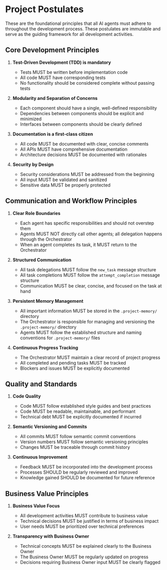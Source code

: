 # Project Postulates

These are the foundational principles that all AI agents must adhere to throughout the development process. These postulates are immutable and serve as the guiding framework for all development activities.

## Core Development Principles

1. **Test-Driven Development (TDD) is mandatory**
   - Tests MUST be written before implementation code
   - All code MUST have corresponding tests
   - No functionality should be considered complete without passing tests

2. **Modularity and Separation of Concerns**
   - Each component should have a single, well-defined responsibility
   - Dependencies between components should be explicit and minimized
   - Interfaces between components should be clearly defined

3. **Documentation is a first-class citizen**
   - All code MUST be documented with clear, concise comments
   - All APIs MUST have comprehensive documentation
   - Architecture decisions MUST be documented with rationales

4. **Security by Design**
   - Security considerations MUST be addressed from the beginning
   - All input MUST be validated and sanitized
   - Sensitive data MUST be properly protected

## Communication and Workflow Principles

1. **Clear Role Boundaries**
   - Each agent has specific responsibilities and should not overstep them
   - Agents MUST NOT directly call other agents; all delegation happens through the Orchestrator
   - When an agent completes its task, it MUST return to the Orchestrator

2. **Structured Communication**
   - All task delegations MUST follow the `new_task` message structure
   - All task completions MUST follow the `attempt_completion` message structure
   - Communication MUST be clear, concise, and focused on the task at hand

3. **Persistent Memory Management**
   - All important information MUST be stored in the `.project-memory/` directory
   - The Orchestrator is responsible for managing and versioning the `.project-memory/` directory
   - Agents MUST follow the established structure and naming conventions for `.project-memory/` files

4. **Continuous Progress Tracking**
   - The Orchestrator MUST maintain a clear record of project progress
   - All completed and pending tasks MUST be tracked
   - Blockers and issues MUST be explicitly documented

## Quality and Standards

1. **Code Quality**
   - Code MUST follow established style guides and best practices
   - Code MUST be readable, maintainable, and performant
   - Technical debt MUST be explicitly documented if incurred

2. **Semantic Versioning and Commits**
   - All commits MUST follow semantic commit conventions
   - Version numbers MUST follow semantic versioning principles
   - Changes MUST be traceable through commit history

3. **Continuous Improvement**
   - Feedback MUST be incorporated into the development process
   - Processes SHOULD be regularly reviewed and improved
   - Knowledge gained SHOULD be documented for future reference

## Business Value Principles

1. **Business Value Focus**
   - All development activities MUST contribute to business value
   - Technical decisions MUST be justified in terms of business impact
   - User needs MUST be prioritized over technical preferences

2. **Transparency with Business Owner**
   - Technical concepts MUST be explained clearly to the Business Owner
   - The Business Owner MUST be regularly updated on progress
   - Decisions requiring Business Owner input MUST be clearly flagged
